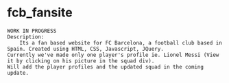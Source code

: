 # fcb_fansite
	WORK IN PROGRESS
	Description:
		Its a fan based website for FC Barcelona, a football club based in Spain. Created using HTML, CSS, Javascript, JQuery.
	Currently we've made only one player's profile ie. Lionel Messi (View it by clicking on his picture in the squad div).
	Will add the player profiles and the updated squad in the coming update. 
